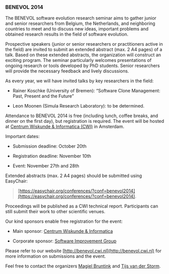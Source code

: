 

### BENEVOL 2014


The BENEVOL software evolution research seminar aims to gather junior
and senior researchers from Belgium, the Netherlands, and neighboring
countries to meet and to discuss new ideas, important problems and
obtained research results in the field of software evolution.

Prospective speakers (junior or senior researchers or practitioners
active in the field) are invited to submit an extended abstract (max.
2 A4 pages) of a talk. Based on these extended abstracts, the
organization will construct an exciting program. The seminar
particularly welcomes presentations of ongoing research or tools
developed by PhD students. Senior researchers will provide the
necessary feedback and lively discussions.


As every year, we will have invited talks by key researchers in the field:

- Rainer Koschke (University of Bremen): “Software Clone  Management: Past, Present and the Future”

- Leon Moonen (Simula Research Laboratory): to be determined.


Attendance to BENEVOL 2014 is free (including lunch, coffee breaks, and 
dinner on the first day), but registration is required. The event will be hosted at 
[Centrum Wiskunde & Informatica (CWI)](http://www.cwi.nl) in Amsterdam.

Important dates:

- Submission deadline: October 20th

- Registration deadline: November 10th

- Event: November 27th and 28th

Extended abstracts (max. 2 A4 pages) should be submitted using EasyChair: 

> [https://easychair.org/conferences/?conf=benevol2014](https://easychair.org/conferences/?conf=benevol2014). 

Proceedings will be published as a CWI technical report.
Participants can still submit their work to other scientific venues.


Our kind sponsors enable free registration for the event:

- Main sponsor: [Centrum Wiskunde & Informatica](http://www.cwi.nl/)

- Corporate sponsor: [Software Improvement Group](http://www.sig.eu)
   

Please refer to our website [http://benevol.cwi.nl](http://benevol.cwi.nl) for more information on 
submissions and the event.

Feel free to contact the organizers [Magiel Bruntink](mailto:m.bruntink@uva.nl) and [Tijs van  der Storm](mailto:storm@cwi.nl).

